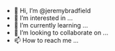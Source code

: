 - 👋 Hi, I’m @jeremybradfield
- 👀 I’m interested in ...
- 🌱 I’m currently learning ...
- 💞️ I’m looking to collaborate on ...
- 📫 How to reach me ...

<!---
jeremybradfield/jeremybradfield is a ✨ special ✨ repository because its `README.md` (this file) appears on your GitHub profile.
You can click the Preview link to take a look at your changes.
--->
